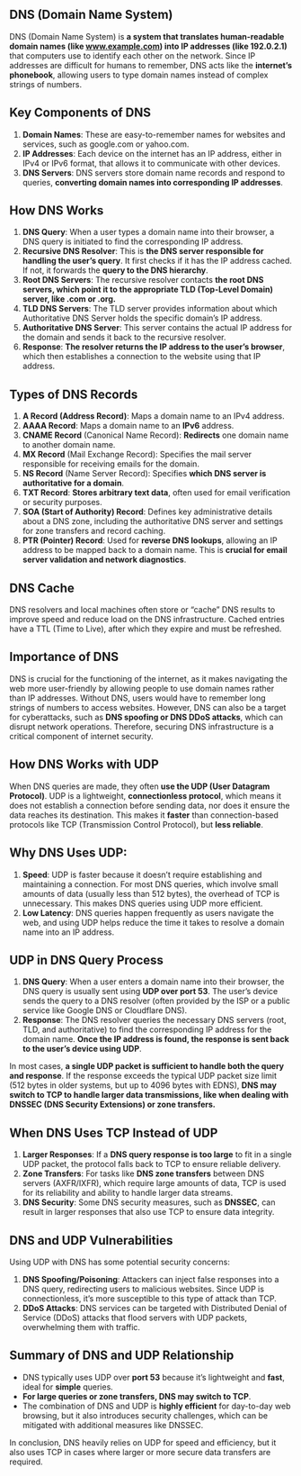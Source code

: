 ## DNS (Domain Name System)
DNS (Domain Name System) is **a system that translates human-readable domain names (like www.example.com) into IP addresses (like 192.0.2.1)** that computers use to identify each other on the network. Since IP addresses are difficult for humans to remember, DNS acts like the **internet’s phonebook**, allowing users to type domain names instead of complex strings of numbers.

## Key Components of DNS
1. **Domain Names**: These are easy-to-remember names for websites and services, such as google.com or yahoo.com.
2. **IP Addresses**: Each device on the internet has an IP address, either in IPv4 or IPv6 format, that allows it to communicate with other devices.
3. **DNS Servers**: DNS servers store domain name records and respond to queries, **converting domain names into corresponding IP addresses**.

## How DNS Works
1. **DNS Query**: When a user types a domain name into their browser, a DNS query is initiated to find the corresponding IP address.
2. **Recursive DNS Resolver**: This is **the DNS server responsible for handling the user’s query**. It first checks if it has the IP address cached. If not, it forwards the **query to the DNS hierarchy**.
3. **Root DNS Servers**: The recursive resolver contacts **the root DNS servers, which point it to the appropriate TLD (Top-Level Domain) server, like .com or .org.**
4. **TLD DNS Servers**: The TLD server provides information about which Authoritative DNS Server holds the specific domain’s IP address.
5. **Authoritative DNS Server**: This server contains the actual IP address for the domain and sends it back to the recursive resolver.
6. **Response**: **The resolver returns the IP address to the user’s browser**, which then establishes a connection to the website using that IP address.

## Types of DNS Records
1. **A Record (Address Record)**: Maps a domain name to an IPv4 address.
2. **AAAA Record**: Maps a domain name to an **IPv6** address.
3. **CNAME Record** (Canonical Name Record): **Redirects** one domain name to another domain name.
4. **MX Record** (Mail Exchange Record): Specifies the mail server responsible for receiving emails for the domain.
5. **NS Record** (Name Server Record): Specifies **which DNS server is authoritative for a domain**.
6. **TXT Record**: **Stores arbitrary text data**, often used for email verification or security purposes.
7. **SOA (Start of Authority) Record**: Defines key administrative details about a DNS zone, including the authoritative DNS server and settings for zone transfers and record caching.
9. **PTR (Pointer) Record**: Used for **reverse DNS lookups**, allowing an IP address to be mapped back to a domain name. This is **crucial for email server validation and network diagnostics**.

## DNS Cache
DNS resolvers and local machines often store or “cache” DNS results to improve speed and reduce load on the DNS infrastructure. Cached entries have a TTL (Time to Live), after which they expire and must be refreshed.

## Importance of DNS
DNS is crucial for the functioning of the internet, as it makes navigating the web more user-friendly by allowing people to use domain names rather than IP addresses. Without DNS, users would have to remember long strings of numbers to access websites.
However, DNS can also be a target for cyberattacks, such as **DNS spoofing or DNS DDoS attacks**, which can disrupt network operations. Therefore, securing DNS infrastructure is a critical component of internet security.

## How DNS Works with UDP
When DNS queries are made, they often **use the UDP (User Datagram Protocol)**. UDP is a lightweight, **connectionless protocol**, which means it does not establish a connection before sending data, nor does it ensure the data reaches its destination. This makes it **faster** than connection-based protocols like TCP (Transmission Control Protocol), but **less reliable**.

## Why DNS Uses UDP:
1. **Speed**: UDP is faster because it doesn’t require establishing and maintaining a connection. For most DNS queries, which involve small amounts of data (usually less than 512 bytes), the overhead of TCP is unnecessary. This makes DNS queries using UDP more efficient.
2. **Low Latency**: DNS queries happen frequently as users navigate the web, and using UDP helps reduce the time it takes to resolve a domain name into an IP address.

## UDP in DNS Query Process
1. **DNS Query**: When a user enters a domain name into their browser, the DNS query is usually sent using **UDP over port 53**. The user’s device sends the query to a DNS resolver (often provided by the ISP or a public service like Google DNS or Cloudflare DNS).
2. **Response**: The DNS resolver queries the necessary DNS servers (root, TLD, and authoritative) to find the corresponding IP address for the domain name. **Once the IP address is found, the response is sent back to the user’s device using UDP**.

In most cases, **a single UDP packet is sufficient to handle both the query and response**. If the response exceeds the typical UDP packet size limit (512 bytes in older systems, but up to 4096 bytes with EDNS), **DNS may switch to TCP to handle larger data transmissions, like when dealing with DNSSEC (DNS Security Extensions) or zone transfers.**

## When DNS Uses TCP Instead of UDP
1. **Larger Responses**: If a **DNS query response is too large** to fit in a single UDP packet, the protocol falls back to TCP to ensure reliable delivery.
2. **Zone Transfers**: For tasks like **DNS zone transfers** between DNS servers (AXFR/IXFR), which require large amounts of data, TCP is used for its reliability and ability to handle larger data streams.
3. **DNS Security**: Some DNS security measures, such as **DNSSEC**, can result in larger responses that also use TCP to ensure data integrity.

## DNS and UDP Vulnerabilities
Using UDP with DNS has some potential security concerns:
1. **DNS Spoofing/Poisoning**: Attackers can inject false responses into a DNS query, redirecting users to malicious websites. Since UDP is connectionless, it’s more susceptible to this type of attack than TCP.
2. **DDoS Attacks**: DNS services can be targeted with Distributed Denial of Service (DDoS) attacks that flood servers with UDP packets, overwhelming them with traffic.

## Summary of DNS and UDP Relationship
- DNS typically uses UDP over **port 53** because it’s lightweight and **fast**, ideal for **simple** queries.
- **For large queries or zone transfers, DNS may switch to TCP**.
- The combination of DNS and UDP is **highly efficient** for day-to-day web browsing, but it also introduces security challenges, which can be mitigated with additional measures like DNSSEC.

In conclusion, DNS heavily relies on UDP for speed and efficiency, but it also uses TCP in cases where larger or more secure data transfers are required.